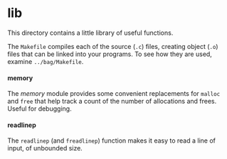 # lib

This directory contains a little library of useful functions.

The `Makefile` compiles each of the source (`.c`) files, creating object (`.o`) files that can be linked into your programs.
To see how they are used, examine `../bag/Makefile`.

#### memory

The *memory* module provides some convenient replacements for `malloc` and `free` that help track a count of the number of allocations and frees.
Useful for debugging.

#### readlinep

The `readlinep` (and `freadlinep`) function makes it easy to read a line of input, of unbounded size.
